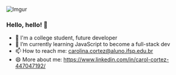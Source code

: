 ![Imgur](https://i.imgur.com/XGgwzqY.jpg)



### Hello, hello! 👋

- 🔭 I'm a college student, future developer
- 🌱 I’m currently learning JavaScript to become a full-stack dev
- 📫 How to reach me: carolina.cortez@aluno.ifsp.edu.br
- 😄 More about me: https://www.linkedin.com/in/carol-cortez-447047192/

